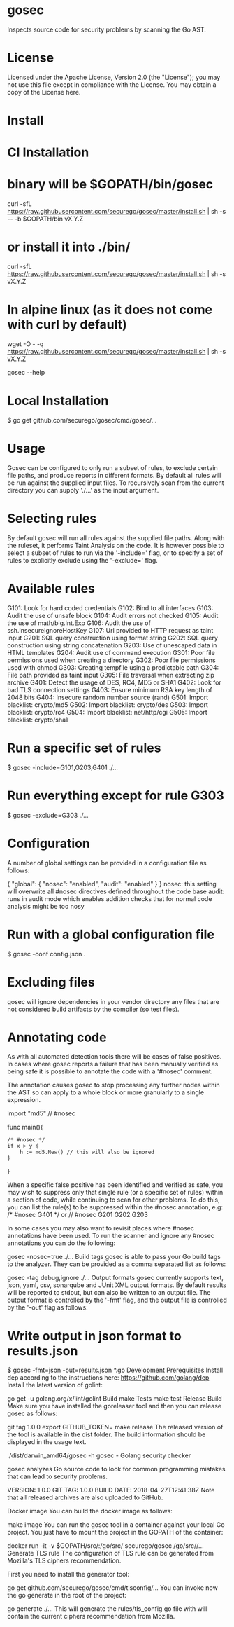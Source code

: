 # gosec

Inspects source code for security problems by scanning the Go AST.


# License
Licensed under the Apache License, Version 2.0 (the "License"); you may not use this file except in compliance with the License. You may obtain a copy of the License here.

# Install
# CI Installation

# binary will be $GOPATH/bin/gosec
curl -sfL https://raw.githubusercontent.com/securego/gosec/master/install.sh | sh -s -- -b $GOPATH/bin vX.Y.Z

# or install it into ./bin/
curl -sfL https://raw.githubusercontent.com/securego/gosec/master/install.sh | sh -s vX.Y.Z

# In alpine linux (as it does not come with curl by default)
wget -O - -q https://raw.githubusercontent.com/securego/gosec/master/install.sh | sh -s vX.Y.Z

gosec --help

# Local Installation
$ go get github.com/securego/gosec/cmd/gosec/...

# Usage
Gosec can be configured to only run a subset of rules, to exclude certain file paths, and produce reports in different formats. By default all rules will be run against the supplied input files. To recursively scan from the current directory you can supply './...' as the input argument.

# Selecting rules

By default gosec will run all rules against the supplied file paths. Along with the ruleset, it performs Taint Analysis on the code. It is however possible to select a subset of rules to run via the '-include=' flag, or to specify a set of rules to explicitly exclude using the '-exclude=' flag.

# Available rules
G101: Look for hard coded credentials
G102: Bind to all interfaces
G103: Audit the use of unsafe block
G104: Audit errors not checked
G105: Audit the use of math/big.Int.Exp
G106: Audit the use of ssh.InsecureIgnoreHostKey
G107: Url provided to HTTP request as taint input
G201: SQL query construction using format string
G202: SQL query construction using string concatenation
G203: Use of unescaped data in HTML templates
G204: Audit use of command execution
G301: Poor file permissions used when creating a directory
G302: Poor file permissions used with chmod
G303: Creating tempfile using a predictable path
G304: File path provided as taint input
G305: File traversal when extracting zip archive
G401: Detect the usage of DES, RC4, MD5 or SHA1
G402: Look for bad TLS connection settings
G403: Ensure minimum RSA key length of 2048 bits
G404: Insecure random number source (rand)
G501: Import blacklist: crypto/md5
G502: Import blacklist: crypto/des
G503: Import blacklist: crypto/rc4
G504: Import blacklist: net/http/cgi
G505: Import blacklist: crypto/sha1

# Run a specific set of rules
$ gosec -include=G101,G203,G401 ./...

# Run everything except for rule G303
$ gosec -exclude=G303 ./...

# Configuration
A number of global settings can be provided in a configuration file as follows:

{
    "global": {
        "nosec": "enabled",
        "audit": "enabled"
    }
}
nosec: this setting will overwrite all #nosec directives defined throughout the code base
audit: runs in audit mode which enables addition checks that for normal code analysis might be too nosy

# Run with a global configuration file
$ gosec -conf config.json .

# Excluding files
gosec will ignore dependencies in your vendor directory any files that are not considered build artifacts by the compiler (so test files).

# Annotating code
As with all automated detection tools there will be cases of false positives. In cases where gosec reports a failure that has been manually verified as being safe it is possible to annotate the code with a '#nosec' comment.

The annotation causes gosec to stop processing any further nodes within the AST so can apply to a whole block or more granularly to a single expression.

import "md5" // #nosec

func main(){

    /* #nosec */
    if x > y {
        h := md5.New() // this will also be ignored
    }

}

When a specific false positive has been identified and verified as safe, you may wish to suppress only that single rule (or a specific set of rules) within a section of code, while continuing to scan for other problems. To do this, you can list the rule(s) to be suppressed within the #nosec annotation, e.g: /* #nosec G401 */ or // #nosec G201 G202 G203

In some cases you may also want to revisit places where #nosec annotations have been used. To run the scanner and ignore any #nosec annotations you can do the following:

gosec -nosec=true ./...
Build tags
gosec is able to pass your Go build tags to the analyzer. They can be provided as a comma separated list as follows:

gosec -tag debug,ignore ./...
Output formats
gosec currently supports text, json, yaml, csv, sonarqube and JUnit XML output formats. By default results will be reported to stdout, but can also be written to an output file. The output format is controlled by the '-fmt' flag, and the output file is controlled by the '-out' flag as follows:

# Write output in json format to results.json
$ gosec -fmt=json -out=results.json *.go
Development
Prerequisites
Install dep according to the instructions here: https://github.com/golang/dep Install the latest version of golint:

go get -u golang.org/x/lint/golint
Build
make
Tests
make test
Release Build
Make sure you have installed the goreleaser tool and then you can release gosec as follows:

git tag 1.0.0
export GITHUB_TOKEN=<YOUR GITHUB TOKEN>
make release
The released version of the tool is available in the dist folder. The build information should be displayed in the usage text.

./dist/darwin_amd64/gosec -h
gosec  - Golang security checker

gosec analyzes Go source code to look for common programming mistakes that
can lead to security problems.

VERSION: 1.0.0
GIT TAG: 1.0.0
BUILD DATE: 2018-04-27T12:41:38Z
Note that all released archives are also uploaded to GitHub.

Docker image
You can build the docker image as follows:

make image
You can run the gosec tool in a container against your local Go project. You just have to mount the project in the GOPATH of the container:

docker run -it -v $GOPATH/src/<YOUR PROJECT PATH>:/go/src/<YOUR PROJECT PATH> securego/gosec /go/src/<YOUR PROJECT PATH>/...
Generate TLS rule
The configuration of TLS rule can be generated from Mozilla's TLS ciphers recommendation.

First you need to install the generator tool:

go get github.com/securego/gosec/cmd/tlsconfig/...
You can invoke now the go generate in the root of the project:

go generate ./...
This will generate the rules/tls_config.go file with will contain the current ciphers recommendation from Mozilla.
